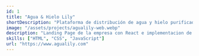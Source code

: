 ```yaml
---
id: 1
title: "Agua & Hielo Lily"
shortDescription: "Plataforma de distribución de agua y hielo purificados"
image: "/assets/projects/agualily-web.webp"
description: "Landing Page de la empresa con React e implementacion de rastreos"
skills: ["HTML", "CSS", "JavaScript"]
url: "https://www.agualily.com"
---
```

